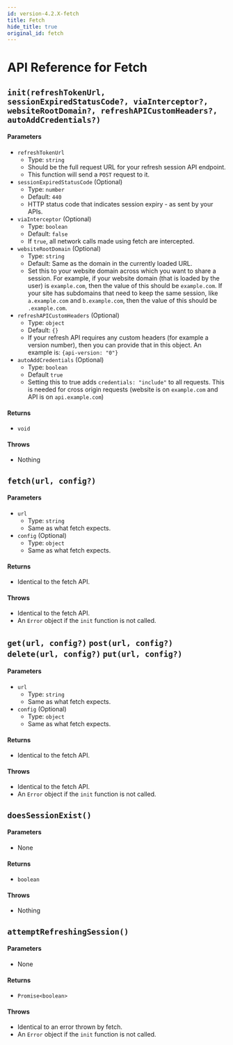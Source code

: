 ```yaml
---
id: version-4.2.X-fetch
title: Fetch
hide_title: true
original_id: fetch
---
```


# API Reference for Fetch

<div class="divider"></div>

## ```init(refreshTokenUrl, sessionExpiredStatusCode?, viaInterceptor?, websiteRootDomain?, refreshAPICustomHeaders?, autoAddCredentials?)```
#### Parameters
- ```refreshTokenUrl```
    - Type: ```string```
    - Should be the full request URL for your refresh session API endpoint.
    - This function will send a ```POST``` request to it.
- ```sessionExpiredStatusCode``` (Optional)
    - Type: ```number```
    - Default: ```440```
    - HTTP status code that indicates session expiry - as sent by your APIs.
- ```viaInterceptor``` (Optional)
    - Type: ```boolean```
    - Default: ```false```
    - If ```true```, all network calls made using fetch are intercepted.
- ```websiteRootDomain``` (Optional)
    - Type: ```string```
    - Default: Same as the domain in the currently loaded URL.
    - Set this to your website domain across which you want to share a session. For example, if your website domain (that is loaded by the user) is ```example.com```, then the value of this should be ```example.com```. If your site has subdomains that need to keep the same session, like ```a.example.com``` and ```b.example.com```, then the value of this should be ```.example.com```.
- ```refreshAPICustomHeaders``` (Optional)
    - Type: ```object```
    - Default: ```{}```
    - If your refresh API requires any custom headers (for example a version number), then you can provide that in this object. An example is: ```{api-version: "0"}```
- ```autoAddCredentials``` (Optional)
    - Type: ```boolean```
    - Default ```true```
    - Setting this to true adds `credentials: "include"` to all requests. This is needed for cross origin requests (website is on `example.com` and API is on `api.example.com`)

#### Returns
- ```void```

#### Throws
- Nothing

<div class="divider"></div>

## ```fetch(url, config?)```
#### Parameters
- ```url```
    - Type: ```string```
    - Same as what fetch expects.
- ```config``` (Optional)
    - Type: ```object```
    - Same as what fetch expects.

#### Returns
- Identical to the fetch API.

#### Throws
- Identical to the fetch API.
- An ```Error``` object if the ```init``` function is not called.

<div class="divider"></div>

## ```get(url, config?)``` ```post(url, config?)``` ```delete(url, config?)``` ```put(url, config?)``` 
#### Parameters
- ```url```
    - Type: ```string```
    - Same as what fetch expects.
- ```config``` (Optional)
    - Type: ```object```
    - Same as what fetch expects.

#### Returns
- Identical to the fetch API.

#### Throws
- Identical to the fetch API.
- An ```Error``` object if the ```init``` function is not called.

<div class="divider"></div>

## ```doesSessionExist()```
#### Parameters
- None

#### Returns
- ```boolean```

#### Throws
- Nothing

<div class="divider"></div>

## ```attemptRefreshingSession()```
#### Parameters
- None

#### Returns
- ```Promise<boolean>```

#### Throws
- Identical to an error thrown by fetch.
- An ```Error``` object if the ```init``` function is not called.
